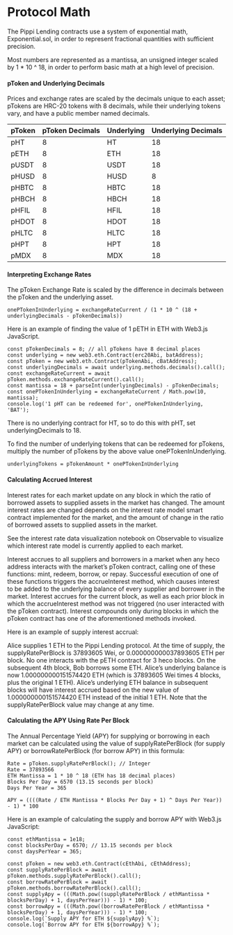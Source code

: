 # Protocol Math

The Pippi Lending contracts use a system of exponential math, Exponential.sol, in order to represent fractional quantities with sufficient precision.

Most numbers are represented as a mantissa, an unsigned integer scaled by 1 \* 10 ^ 18, in order to perform basic math at a high level of precision.

#### pToken and Underlying Decimals

Prices and exchange rates are scaled by the decimals unique to each asset; pTokens are HRC-20 tokens with 8 decimals, while their underlying tokens vary, and have a public member named decimals.

| pToken | pToken Decimals | Underlying | Underlying Decimals |
| :--- | :--- | :--- | :--- |
| pHT | 8 | HT | 18 |
| pETH | 8 | ETH | 18 |
| pUSDT | 8 | USDT | 18 |
| pHUSD | 8 | HUSD | 8 |
| pHBTC | 8 | HBTC | 18 |
| pHBCH | 8 | HBCH | 18 |
| pHFIL | 8 | HFIL | 18 |
| pHDOT | 8 | HDOT | 18 |
| pHLTC | 8 | HLTC | 18 |
| pHPT | 8 | HPT | 18 |
| pMDX | 8 | MDX | 18 |

#### Interpreting Exchange Rates

The pToken Exchange Rate is scaled by the difference in decimals between the pToken and the underlying asset.

```text
onePTokenInUnderlying = exchangeRateCurrent / (1 * 10 ^ (18 + underlyingDecimals - pTokenDecimals))
```

Here is an example of finding the value of 1 pETH in ETH with Web3.js JavaScript.

```text
const pTokenDecimals = 8; // all pTokens have 8 decimal places
const underlying = new web3.eth.Contract(erc20Abi, batAddress);
const pToken = new web3.eth.Contract(pTokenAbi, cBatAddress);
const underlyingDecimals = await underlying.methods.decimals().call();
const exchangeRateCurrent = await pToken.methods.exchangeRateCurrent().call();
const mantissa = 18 + parseInt(underlyingDecimals) - pTokenDecimals;
const onePTokenInUnderlying = exchangeRateCurrent / Math.pow(10, mantissa);
console.log('1 pHT can be redeemed for', onePTokenInUnderlying, 'BAT');
```

There is no underlying contract for HT, so to do this with pHT, set underlyingDecimals to 18.

To find the number of underlying tokens that can be redeemed for pTokens, multiply the number of pTokens by the above value onePTokenInUnderlying.

```text
underlyingTokens = pTokenAmount * onePTokenInUnderlying
```

#### Calculating Accrued Interest

Interest rates for each market update on any block in which the ratio of borrowed assets to supplied assets in the market has changed. The amount interest rates are changed depends on the interest rate model smart contract implemented for the market, and the amount of change in the ratio of borrowed assets to supplied assets in the market.

See the interest rate data visualization notebook on Observable to visualize which interest rate model is currently applied to each market.

Interest accrues to all suppliers and borrowers in a market when any heco address interacts with the market’s pToken contract, calling one of these functions: mint, redeem, borrow, or repay. Successful execution of one of these functions triggers the accrueInterest method, which causes interest to be added to the underlying balance of every supplier and borrower in the market. Interest accrues for the current block, as well as each prior block in which the accrueInterest method was not triggered \(no user interacted with the pToken contract\). Interest compounds only during blocks in which the pToken contract has one of the aforementioned methods invoked.

Here is an example of supply interest accrual:

Alice supplies 1 ETH to the Pippi Lending protocol. At the time of supply, the supplyRatePerBlock is 37893605 Wei, or 0.000000000037893605 ETH per block. No one interacts with the pETH contract for 3 heco blocks. On the subsequent 4th block, Bob borrows some ETH. Alice’s underlying balance is now 1.000000000151574420 ETH \(which is 37893605 Wei times 4 blocks, plus the original 1 ETH\). Alice’s underlying ETH balance in subsequent blocks will have interest accrued based on the new value of 1.000000000151574420 ETH instead of the initial 1 ETH. Note that the supplyRatePerBlock value may change at any time.

#### Calculating the APY Using Rate Per Block

The Annual Percentage Yield \(APY\) for supplying or borrowing in each market can be calculated using the value of supplyRatePerBlock \(for supply APY\) or borrowRatePerBlock \(for borrow APY\) in this formula:

```text
Rate = pToken.supplyRatePerBlock(); // Integer
Rate = 37893566
ETH Mantissa = 1 * 10 ^ 18 (ETH has 18 decimal places)
Blocks Per Day = 6570 (13.15 seconds per block)
Days Per Year = 365

APY = ((((Rate / ETH Mantissa * Blocks Per Day + 1) ^ Days Per Year)) - 1) * 100
```

Here is an example of calculating the supply and borrow APY with Web3.js JavaScript:

```text
const ethMantissa = 1e18;
const blocksPerDay = 6570; // 13.15 seconds per block
const daysPerYear = 365;

const pToken = new web3.eth.Contract(cEthAbi, cEthAddress);
const supplyRatePerBlock = await pToken.methods.supplyRatePerBlock().call();
const borrowRatePerBlock = await pToken.methods.borrowRatePerBlock().call();
const supplyApy = (((Math.pow((supplyRatePerBlock / ethMantissa * blocksPerDay) + 1, daysPerYear))) - 1) * 100;
const borrowApy = (((Math.pow((borrowRatePerBlock / ethMantissa * blocksPerDay) + 1, daysPerYear))) - 1) * 100;
console.log(`Supply APY for ETH ${supplyApy} %`);
console.log(`Borrow APY for ETH ${borrowApy} %`);
```

